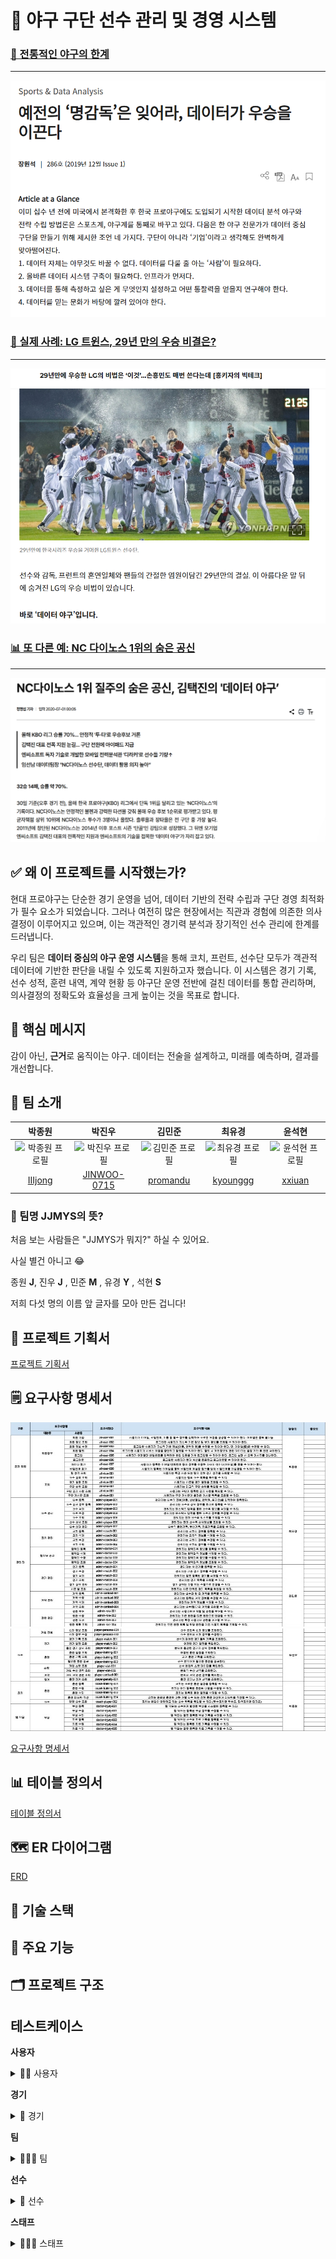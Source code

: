# 🎯 야구 구단 선수 관리 및 경영 시스템

<h3><a href="https://dbr.donga.com/article/view/1203/article_no/9397">📌 전통적인 야구의 한계</a></h3>
<hr>
 <img src="/docs/news1.png"/>
 
<h3><a href="https://www.mk.co.kr/news/it/10878357">🥎 실제 사례: LG 트윈스, 29년 만의 우승 비결은?</a></h3>
<hr>
 <img src="/docs/news2.png"/>


<h3><a href="https://www.mk.co.kr/news/it/10878357">📊 또 다른 예: NC 다이노스 1위의 숨은 공신</a></h3>
<hr>
 <img src="/docs/news3.png"/>


## ✅ 왜 이 프로젝트를 시작했는가?
현대 프로야구는 단순한 경기 운영을 넘어, 데이터 기반의 전략 수립과 구단 경영 최적화가 필수 요소가 되었습니다. 그러나 여전히 많은 현장에서는 직관과 경험에 의존한 의사결정이 이루어지고 있으며, 이는 객관적인 경기력 분석과 장기적인 선수 관리에 한계를 드러냅니다.

우리 팀은 **데이터 중심의 야구 운영 시스템**을 통해 코치, 프런트, 선수단 모두가 객관적 데이터에 기반한 판단을 내릴 수 있도록 지원하고자 했습니다. 이 시스템은 경기 기록, 선수 성적, 훈련 내역, 계약 현황 등 야구단 운영 전반에 걸친 데이터를 통합 관리하며, 의사결정의 정확도와 효율성을 크게 높이는 것을 목표로 합니다.

## 🎯 핵심 메시지
감이 아닌, **근거**로 움직이는 야구.
데이터는 전술을 설계하고, 미래를 예측하며, 결과를 개선합니다.

## 👥 팀 소개

<table style="width:100%;">
  <thead>
    <tr align="center">
      <th>박종원</th>
      <th>박진우</th>
      <th>김민준</th>
      <th>최유경</th>
      <th>윤석현</th>
    </tr>
  </thead>
  <tbody>
    <tr align="center">
      <td>
        <img src="https://www.freebiefindingmom.com/wp-content/uploads/2021/01/free-printable-colorful-cartoon-letters-cartoon-letter-J-1.jpg" width="100px" height = "100px" alt="박종원 프로필"/>
      </td>
      <td>
        <img src="https://www.freebiefindingmom.com/wp-content/uploads/2021/01/free-printable-colorful-cartoon-letters-cartoon-letter-J-1.jpg" width="100px" height = "100px"alt="박진우 프로필"/>
      </td>
      <td>
        <img src="https://www.freebiefindingmom.com/wp-content/uploads/2021/02/free-printable-colorful-cartoon-letters-cartoon-letter-M.jpg" width="100px" height = "100px" alt="김민준 프로필"/>
      </td>
      <td>
        <img src="https://www.freebiefindingmom.com/wp-content/uploads/2021/02/free-printable-colorful-cartoon-letters-cartoon-letter-Y.jpg" width="100px" height = "100px" alt="최유경 프로필"/>
      </td>
      <td>
        <img src="https://www.freebiefindingmom.com/wp-content/uploads/2021/02/free-printable-colorful-cartoon-letters-cartoon-letter-S.jpg" width="100px" height = "100px" alt="윤석현 프로필" />
      </td>
    </tr>
    <tr align="center">
      <td><a href="https://github.com/IIIjong" target="_blank">IIIjong</a></td>
      <td><a href="https://github.com/JINWOO-0715" target="_blank">JINWOO-0715</a></td>
      <td><a href="https://github.com/promandu" target="_blank">promandu</a></td>
      <td><a href="https://github.com/kyounggg" target="_blank">kyounggg</a></td>
      <td><a href="https://github.com/xxiuan" target="_blank">xxiuan</a></td>
    </tr>
  </tbody>
</table>

### 🙌 팀명 JJMYS의 뜻?
처음 보는 사람들은 "JJMYS가 뭐지?" 하실 수 있어요.

사실 별건 아니고 😂

종원 **J**, 진우 **J** , 민준 **M** , 유경 **Y** , 석현 **S** 

 저희 다섯 명의 이름 앞 글자를 모아 만든 겁니다!

## 📝 프로젝트 기획서
[프로젝트 기획서](docs/PlayerManagement_ProjectProposal.md)

## 🗒️ 요구사항 명세서

<img src="/docs/requirements1.jpg"/></td>
<img src="/docs/requirements2.jpg"/></td>

[요구사항 명세서](https://docs.google.com/spreadsheets/d/1qhkPlvUMm9yCUx77oIeDukqOrJNGM85g3CbTBZ34niw/edit?usp=sharing)

## 📊 테이블 정의서
[테이블 정의서](https://docs.google.com/spreadsheets/d/1Q1egMS5cPVRtyZelnnXaTjeVe6Mj0uGjum8gsACMbF0/edit?usp=sharing)

## 🗺️ ER 다이어그램
[ERD](https://www.erdcloud.com/d/6bK3fAS6haQqzajzX)

## 🔧 기술 스택

## 🌟 주요 기능

## 🗂️ 프로젝트 구조

## 테스트케이스

<strong>사용자</strong>

<details>
  <summary>👨‍💻 사용자</summary>
  <details>
    <summary>회원관리</summary> 
    <details>
      <br> 
      <summary>회원 가입</summary> <img width="942" height="230" alt="Image" src="https://github.com/user-attachments/assets/488b9f15-5f6b-4f72-b98b-7b893393eb8e" />
    </details>
    <details>
      <summary>회원 정보 조회</summary>
      <br>
      <p>📌 <strong>권한 조회</strong></p> <img width="611" height="242" alt="Image" src="https://github.com/user-attachments/assets/19620161-307b-4eb8-a3b8-ad020f608f2c" />
    </details>
    <details>
      <br>
      <summary>회원 정보 수정</summary> <img width="825" height="254" alt="Image" src="https://github.com/user-attachments/assets/0d2cb73c-61ff-464d-855a-5da8e98bac9a" />
    </details>
    <details>
      <br>
      <summary>회원 탈퇴</summary> <img width="830" height="255" alt="Image" src="https://github.com/user-attachments/assets/20f3e365-5850-4d8f-b3ae-4e207dde6dc7" />
    </details>
  </details>
  <details>
    <summary>로그인</summary>
    <br>
    <p>📌 <strong>아이디 정보 조회</strong></p> <img width="609" height="258" alt="Image" src="https://github.com/user-attachments/assets/7bb1e0f7-1289-4d65-a9bd-e11491e11c1a" />
  </details>
  <details>
    <br>
    <summary>아이디 찾기</summary> <img width="733" height="172" alt="Image" src="https://github.com/user-attachments/assets/525aa92c-b161-44bf-bea0-b632c2754dd9" />
  </details>
  <details>
    <br>
    <summary>비밀번호 찾기</summary> <img width="480" height="217" alt="Image" src="https://github.com/user-attachments/assets/76d1791d-fc73-4c2c-b171-684bb890cdeb" />
  </details>
</details>

<strong>경기</strong>

<details>
  <summary>👊 경기</summary>
    <details>
      <br>
      <summary>경기 등록</summary> <img width="1086" height="320" alt="Image" src="https://github.com/user-attachments/assets/57dbd5f7-6db6-4865-8498-54dce0b03410" />
    </details>
    <details>
      <br>
      <summary>경기 수정</summary> <img width="1083" height="274" alt="Image" src="https://github.com/user-attachments/assets/681e2bdc-8b82-48d8-bab8-b01c3ce7117f" />
    </details>
    <details>
      <br>
      <summary>경기 삭제</summary> <img width="1087" height="230" alt="Image" src="https://github.com/user-attachments/assets/e5e82cb2-f12e-4ce4-ba36-3d303ab43864" />
    </details>
    <details>
      <br>
      <summary>경기 리스트 조회</summary> <img width="911" height="600" alt="Image" src="https://github.com/user-attachments/assets/9be7c0a3-8c81-4335-a7ab-51cbc3c45822" />
    </details>
    <details>
      <summary>경기 상세 조회</summary>
      경기 상세 조회
      각 지표별 선수 조회
    </details>
</details>

<strong>팀</strong>

<details>
  <summary>🧑‍🤝‍🧑 팀</summary>
  <details>
    <br>
    <summary>팀 정보 등록</summary> <img width="751" height="328" alt="Image" src="https://github.com/user-attachments/assets/7a8079d2-a913-4e25-9549-b7341b32a111" />
  </details>
  <details>
    <br>
    <summary>팀 정보 수정</summary> <img width="548" height="152" alt="Image" src="https://github.com/user-attachments/assets/4c757f73-e66e-4031-82c4-c1a027f9c887" />
  </details>
  <details>
    <br>
    <summary>팀 정보 삭제</summary> <img width="558" height="308" alt="Image" src="https://github.com/user-attachments/assets/9ac6a8f4-fbc7-416d-9d24-be0622942af5" />
  </details>
  <details>
    <br>
    <summary>팀 리스트 조회</summary> <img width="552" height="368" alt="Image" src="https://github.com/user-attachments/assets/71d72446-5476-48e3-a781-6207d9ea8c4d" />
  </details>
  <details>
    <summary>팀 정보 조회</summary> 
    <br>
    <p>📌 <strong>팀 소속 선수 조회</strong></p>
    <img width="502" height="437" alt="Image" src="https://github.com/user-attachments/assets/ffeae385-3877-4aac-82ce-b41e650fe340" />
  <br><br>
  <p>📌 <strong>승률 조회</strong></p>
  <img width="582" height="238" alt="Image" src="https://github.com/user-attachments/assets/b9d9659a-0bff-4290-97da-49f1f502e236" />
  <br><br>

  <p>📌 <strong>승/무/패 조회</strong></p>
  <img width="578" alt="승무패 이미지" src="https://github.com/user-attachments/assets/a5188322-6806-4a85-866b-62662d0208b0" />
  <br><br>

  <p>📌 <strong>시즌별 성적 조회</strong></p>
  <img width="578" alt="시즌별 성적 이미지" src="https://github.com/user-attachments/assets/3959b389-7d1a-42db-931b-c273f3659761" />
  <br>
  </details>
</details>

<strong>선수</strong>

<details>
  <summary>🏃 선수</summary>
  <details>
    <br>
    <summary>선수 정보 등록</summary> <img width="1197" height="246" alt="Image" src="https://github.com/user-attachments/assets/5d85dcda-65bb-4e95-969d-045dfff82812" />
  </details>
  <details>
    <br>
    <summary>선수 정보 수정</summary> <img width="1065" height="250" alt="Image" src="https://github.com/user-attachments/assets/85c28dde-dd3c-4687-a6d0-5f5e344ca367" />
  </details>
  <details>
    <br>
    <summary>선수 정보 삭제</summary> <img width="1062" height="247" alt="Image" src="https://github.com/user-attachments/assets/e9ad9a2a-2906-4e3f-a093-b1ef70cf5e26" />
  </details>
  <details>
    <br>
    <summary>선수 정보 조회</summary>
    <p>📌 <strong>선수들의 이름, 나이, 국적, 등번호, 포지션명, 입단일 조회</strong></p> <img width="647" height="512" alt="Image" src="https://github.com/user-attachments/assets/f111b78e-c64c-4f5d-b823-9e8048927307" />  
    <br> <br>
    <p>📌 <strong>특정 선수의 이름, 나이, 국적, 등번호, 포지션명, 입단일 조회</strong></p> <img width="672" height="328" alt="Image" src="https://github.com/user-attachments/assets/7bf3758d-2b7d-4c28-aa8e-1f486636172c" />
  </details>
  <details>
    <br>
    <summary>선수 기록</summary>
  </details>
  <details>
    <br>
    <summary>선수 계약</summary> <img width="727" height="401" alt="Image" src="https://github.com/user-attachments/assets/c3565ce3-e752-4e1e-a885-9b49bbacc15f" />
  </details>
  <details>
    <br>
    <summary>선수 훈련</summary>
    <p>📌 <strong>특정 선수가 받은 훈련 조회</strong></p> <img width="489" height="283" alt="Image" src="https://github.com/user-attachments/assets/1a4b5729-627b-4179-b00a-8b0f0e12d29b" />
    <br> <br>
    <p>📌 <strong>투수들의 훈련 조회</strong></p> <img width="617" height="398" alt="Image" src="https://github.com/user-attachments/assets/bc13003a-a8dc-4e5a-9099-3e86a557b526" />
    <br> <br>
    <p>📌 <strong>내야수들의 훈련 조회</strong></p> <img width="712" height="425" alt="Image" src="https://github.com/user-attachments/assets/c0647ece-a34a-4f68-963e-15d2733cee8e" />
  </details>
</details>

<strong>스태프</strong>

<details>
    <summary>👨🏻‍🏫 스태프</summary>
  <details>
    <summary>스태프 정보 등록</summary>
    <br>
     <p>📌 <strong>스태프 등록(감독이 있는 경우)</strong></p> <img width="714" height="584" alt="Image" src="https://github.com/user-attachments/assets/f18749d8-29de-42d4-a1a4-6c1412df2d4a" />
    <br><br>
    <p>📌 <strong>스태프 등록(감독이 없는 경우)</strong></p> <img width="820" height="517" alt="Image" src="https://github.com/user-attachments/assets/fd1f7db8-1bca-4ce9-b4f9-c5fa7231a0c8" />
  </details>
  <details>
    <br>
    <summary>스태프 정보 수정</summary> <img width="814" height="267" alt="Image" src="https://github.com/user-attachments/assets/526d7046-9967-44f0-90e4-5977ee56a199" />
  </details>
  <details>
    <br>
    <summary>스태프 정보 삭제</summary> <img width="821" height="197" alt="Image" src="https://github.com/user-attachments/assets/4ae68bd1-5882-4b06-8d17-9453fffdb7d2" />
  </details>
  <details>
    <summary>스태프 정보 조회</summary>
    <br>
     <p>📌 <strong>재직중인 스태프 정보 조회</strong></p> <img width="707" height="449" alt="Image" src="https://github.com/user-attachments/assets/aa2b0e84-57c8-488b-acef-68a8e9c02ee3" />
    <br> <br>
     <p>📌 <strong>재직중인 투수 코치 정보 조회</strong></p> <img width="446" height="286" alt="Image" src="https://github.com/user-attachments/assets/11cf70d7-0459-4340-9d79-d4d029637823" />
    <br> <br>
     <p>📌 <strong>은퇴 스태프 조회</strong></p> <img width="729" height="399" alt="Image" src="https://github.com/user-attachments/assets/a6e3f140-d861-41f7-8881-696611447db7" />
    <br> <br>
     <p>📌 <strong>재직 중인 경력 10년차 이상 LG 스태프 조회</strong></p>  <img width="502" height="516" alt="Image" src="https://github.com/user-attachments/assets/8b03493f-4d70-41fc-a269-33f8a7c6b03c" />
  </details>
</details>
